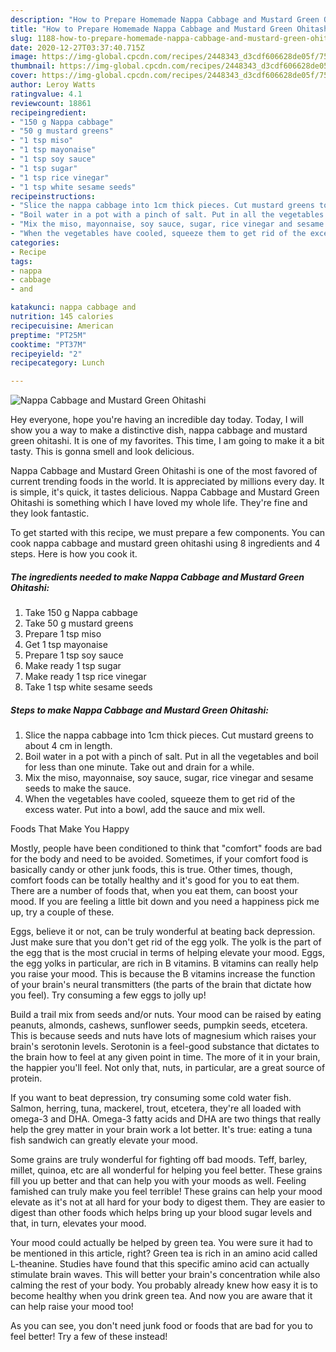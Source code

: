 ```yaml
---
description: "How to Prepare Homemade Nappa Cabbage and Mustard Green Ohitashi"
title: "How to Prepare Homemade Nappa Cabbage and Mustard Green Ohitashi"
slug: 1188-how-to-prepare-homemade-nappa-cabbage-and-mustard-green-ohitashi
date: 2020-12-27T03:37:40.715Z
image: https://img-global.cpcdn.com/recipes/2448343_d3cdf606628de05f/751x532cq70/nappa-cabbage-and-mustard-green-ohitashi-recipe-main-photo.jpg
thumbnail: https://img-global.cpcdn.com/recipes/2448343_d3cdf606628de05f/751x532cq70/nappa-cabbage-and-mustard-green-ohitashi-recipe-main-photo.jpg
cover: https://img-global.cpcdn.com/recipes/2448343_d3cdf606628de05f/751x532cq70/nappa-cabbage-and-mustard-green-ohitashi-recipe-main-photo.jpg
author: Leroy Watts
ratingvalue: 4.1
reviewcount: 18861
recipeingredient:
- "150 g Nappa cabbage"
- "50 g mustard greens"
- "1 tsp miso"
- "1 tsp mayonaise"
- "1 tsp soy sauce"
- "1 tsp sugar"
- "1 tsp rice vinegar"
- "1 tsp white sesame seeds"
recipeinstructions:
- "Slice the nappa cabbage into 1cm thick pieces. Cut mustard greens to about 4 cm in length."
- "Boil water in a pot with a pinch of salt. Put in all the vegetables and boil for less than one minute. Take out and drain for a while."
- "Mix the miso, mayonnaise, soy sauce, sugar, rice vinegar and sesame seeds to make the sauce."
- "When the vegetables have cooled, squeeze them to get rid of the excess water. Put into a bowl, add the sauce and mix well."
categories:
- Recipe
tags:
- nappa
- cabbage
- and

katakunci: nappa cabbage and 
nutrition: 145 calories
recipecuisine: American
preptime: "PT25M"
cooktime: "PT37M"
recipeyield: "2"
recipecategory: Lunch

---
```



![Nappa Cabbage and Mustard Green Ohitashi](https://img-global.cpcdn.com/recipes/2448343_d3cdf606628de05f/751x532cq70/nappa-cabbage-and-mustard-green-ohitashi-recipe-main-photo.jpg)

Hey everyone, hope you're having an incredible day today. Today, I will show you a way to make a distinctive dish, nappa cabbage and mustard green ohitashi. It is one of my favorites. This time, I am going to make it a bit tasty. This is gonna smell and look delicious.

Nappa Cabbage and Mustard Green Ohitashi is one of the most favored of current trending foods in the world. It is appreciated by millions every day. It is simple, it's quick, it tastes delicious. Nappa Cabbage and Mustard Green Ohitashi is something which I have loved my whole life. They're fine and they look fantastic.




To get started with this recipe, we must prepare a few components. You can cook nappa cabbage and mustard green ohitashi using 8 ingredients and 4 steps. Here is how you cook it.

<!--inarticleads1-->

##### The ingredients needed to make Nappa Cabbage and Mustard Green Ohitashi:

1. Take 150 g Nappa cabbage
1. Take 50 g mustard greens
1. Prepare 1 tsp miso
1. Get 1 tsp mayonaise
1. Prepare 1 tsp soy sauce
1. Make ready 1 tsp sugar
1. Make ready 1 tsp rice vinegar
1. Take 1 tsp white sesame seeds




<!--inarticleads2-->

##### Steps to make Nappa Cabbage and Mustard Green Ohitashi:

1. Slice the nappa cabbage into 1cm thick pieces. Cut mustard greens to about 4 cm in length.
1. Boil water in a pot with a pinch of salt. Put in all the vegetables and boil for less than one minute. Take out and drain for a while.
1. Mix the miso, mayonnaise, soy sauce, sugar, rice vinegar and sesame seeds to make the sauce.
1. When the vegetables have cooled, squeeze them to get rid of the excess water. Put into a bowl, add the sauce and mix well.




Foods That Make You Happy


Mostly, people have been conditioned to think that "comfort" foods are bad for the body and need to be avoided. Sometimes, if your comfort food is basically candy or other junk foods, this is true. Other times, though, comfort foods can be totally healthy and it's good for you to eat them. There are a number of foods that, when you eat them, can boost your mood. If you are feeling a little bit down and you need a happiness pick me up, try a couple of these.

Eggs, believe it or not, can be truly wonderful at beating back depression. Just make sure that you don't get rid of the egg yolk. The yolk is the part of the egg that is the most crucial in terms of helping elevate your mood. Eggs, the egg yolks in particular, are rich in B vitamins. B vitamins can really help you raise your mood. This is because the B vitamins increase the function of your brain's neural transmitters (the parts of the brain that dictate how you feel). Try consuming a few eggs to jolly up!

Build a trail mix from seeds and/or nuts. Your mood can be raised by eating peanuts, almonds, cashews, sunflower seeds, pumpkin seeds, etcetera. This is because seeds and nuts have lots of magnesium which raises your brain's serotonin levels. Serotonin is a feel-good substance that dictates to the brain how to feel at any given point in time. The more of it in your brain, the happier you'll feel. Not only that, nuts, in particular, are a great source of protein.

If you want to beat depression, try consuming some cold water fish. Salmon, herring, tuna, mackerel, trout, etcetera, they're all loaded with omega-3 and DHA. Omega-3 fatty acids and DHA are two things that really help the grey matter in your brain work a lot better. It's true: eating a tuna fish sandwich can greatly elevate your mood. 

Some grains are truly wonderful for fighting off bad moods. Teff, barley, millet, quinoa, etc are all wonderful for helping you feel better. These grains fill you up better and that can help you with your moods as well. Feeling famished can truly make you feel terrible! These grains can help your mood elevate as it's not at all hard for your body to digest them. They are easier to digest than other foods which helps bring up your blood sugar levels and that, in turn, elevates your mood.

Your mood could actually be helped by green tea. You were sure it had to be mentioned in this article, right? Green tea is rich in an amino acid called L-theanine. Studies have found that this specific amino acid can actually stimulate brain waves. This will better your brain's concentration while also calming the rest of your body. You probably already knew how easy it is to become healthy when you drink green tea. And now you are aware that it can help raise your mood too!

As you can see, you don't need junk food or foods that are bad for you to feel better! Try a few of these instead!

